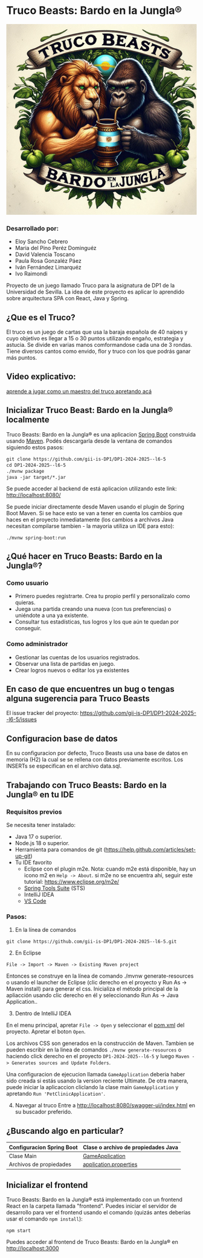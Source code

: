 # Truco Beasts: Bardo en la Jungla®
<img width="800" alt="truco beasts logo" src="src/main/resources/static/resources/images/Logo_juego.png">

### Desarrollado por: 
  - Eloy Sancho Cebrero
  - Maria del Pino Peréz Dominguéz
  - David Valencia Toscano
  - Paula Rosa Gonzaléz Páez
  - Iván Fernández Limarquéz 
  - Ivo Raimondi

Proyecto de un juego llamado Truco para la asignatura de DP1 de la Universidad de Sevilla. La idea de este proyecto es aplicar lo aprendido sobre arquitectura SPA con React, Java y Spring.  

## ¿Que es el Truco?
El truco es un juego de cartas que usa la baraja española de 40 naipes y cuyo objetivo es llegar a 15 o 30 puntos utilizando engaño, estrategia y astucia. Se divide en varias manos comformandose cada una de 3 rondas. Tiene diversos cantos como envido, flor y truco con los que podrás ganar más puntos.

## Video explicativo:
<a href="https://www.youtube.com/watch?v=IAKDghOqNaM">aprende a jugar como un maestro del truco apretando acá</a>

## Inicializar Truco Beast: Bardo en la Jungla® localmente
Truco Beasts: Bardo en la Jungla® es una aplicacion [Spring Boot](https://spring.io/guides/gs/spring-boot) construida usando [Maven](https://spring.io/guides/gs/maven/). Podés descargarla desde la ventana de comandos siguiendo estos pasos:


```
git clone https://github.com/gii-is-DP1/DP1-2024-2025--l6-5
cd DP1-2024-2025--l6-5
./mvnw package
java -jar target/*.jar
```

Se puede acceder al backend de está aplicacion utilizando este link: [http://localhost:8080/](http://localhost:8080/swagger-ui/index.html)

Se puede iniciar directamente desde Maven usando el plugin de Spring Boot Maven. Si se hace esto se van a tener en cuenta los cambios que haces en el proyecto inmediatamente (los cambios a archivos Java necesitan compilarse tambien - la mayoria utiliza un IDE para esto):

```
./mvnw spring-boot:run
```

## ¿Qué hacer en Truco Beasts: Bardo en la Jungla®?

### Como usuario

* Primero puedes registrarte. Crea tu propio perfil y personalízalo como quieras.
* Juega una partida creando una nueva (con tus preferencias) o uniéndote a una ya existente.
* Consultar tus estadísticas, tus logros y los que aún te quedan por conseguir.

### Como administrador

* Gestionar las cuentas de los usuarios registrados.
* Observar una lista de partidas en juego.
* Crear logros nuevos o editar los ya existentes

## En caso de que encuentres un bug o tengas alguna sugerencia para Truco Beasts
El issue tracker del proyecto: https://github.com/gii-is-DP1/DP1-2024-2025--l6-5/issues

## Configuracion base de datos
En su configuracion por defecto, Truco Beasts usa una base de datos en memoria (H2) la cual se 
se rellena con datos previamente escritos. Los INSERTs se especifican en el archivo data.sql.

## Trabajando con Truco Beasts: Bardo en la Jungla® en tu IDE

### Requisitos previos
Se necesita tener instalado:
* Java 17 o superior.
* Node.js 18 o superior.
* Herramienta para comandos de git (https://help.github.com/articles/set-up-git)
* Tu IDE favorito 
  * Eclipse con el plugin m2e. Nota: cuando m2e está disponible, hay un icono m2 en `Help -> About`. si m2e no se encuentra ahí, seguir este tutorial: https://www.eclipse.org/m2e/
  * [Spring Tools Suite](https://spring.io/tools) (STS)
  * IntelliJ IDEA
  * [VS Code](https://code.visualstudio.com)

### Pasos:

1) En la línea de comandos
```
git clone https://github.com/gii-is-DP1/DP1-2024-2025--l6-5.git
```
2) En Eclipse
```
File -> Import -> Maven -> Existing Maven project
```

Entonces se construye en la línea de comando ./mvnw generate-resources o usando el launcher de Eclipse (clic derecho en el proyecto y Run As -> Maven install) para generar el css. Inicializa el método principal de la apliacción usando clic derecho en él y seleccionando Run As -> Java Application..

3) Dentro de IntelliJ IDEA

En el menu principal, apretar `File -> Open` y seleccionar el [pom.xml](pom.xml) del proyecto. Apretar el boton `Open`.

Los archivos CSS son generados en la construcción de Maven. Tambien se pueden escribir en la linea de comandos `./mvnw generate-resources`
o haciendo click derecho en el proyecto `DP1-2024-2025--l6-5` y luego `Maven -> Generates sources and Update Folders`.

Una configuracion de ejecucion llamada `GameApplication` deberia haber sido creada si estás usando la version reciente Ultimate. De otra manera, puede iniciar la aplicaccion cliclando la clase main `GameApplication` y apretando `Run 'PetClinicApplication'`.

4) Navegar al truco
Entre a [http://localhost:8080/swagger-ui/index.html](http://localhost:8080/swagger-ui/index.html) en su buscador preferido.


## ¿Buscando algo en particular?

| Configuracion Spring Boot | Clase o archivo de propiedades Java  |
|--------------------------|---|
|Clase Main | [GameApplication](src/main/java/es/us/dp1/lx_xy_24_25/your_game_name/GameApplication.java) |
|Archivos de propiedades | [application.properties](https://github.com/gii-is-DP1/DP1-2024-2025--l6-5/blob/main/src/main/resources) |


## Inicializar el frontend

Truco Beasts: Bardo en la Jungla® está implementado con un frontend React en la carpeta llamada "frontend".
Puedes iniciar el servidor de desarrollo para ver el frontend usando el comando (quizás antes deberías usar el comando `npm install`): 
```
npm start
```
Puedes acceder al frontend de Truco Beasts: Bardo en la Jungla® en [http://localhost:3000](http://localhost:3000)
